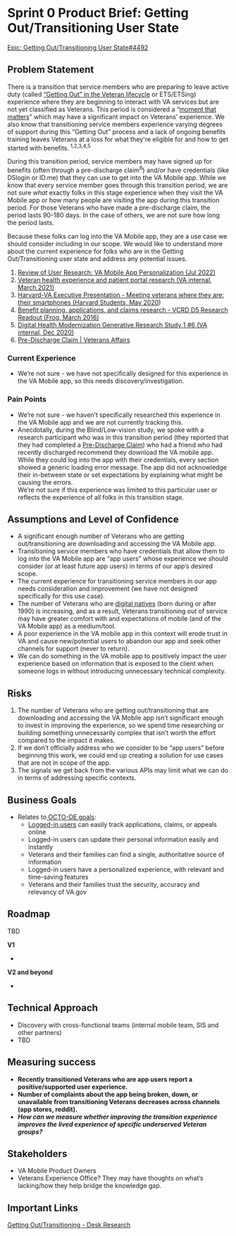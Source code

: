 
# Sprint 0 Product Brief: Getting Out/Transitioning User State

[Epic: Getting Out/Transitioning User State#4492](https://app.zenhub.com/workspaces/va-mobile-epics-636d76f8c818bf0010e50a41/issues/gh/department-of-veterans-affairs/va-mobile-app/4492)


## Problem Statement

There is a transition that service members who are preparing to leave active duty (called [“Getting Out” in the Veteran lifecycle](https://github.com/department-of-veterans-affairs/va.gov-team/blob/master/platform/design/va-product-journey-maps/Veteran%20Journey%20Map.pdf) or ETS/ETSing) experience where they are beginning to interact with VA services  but are not yet classified as Veterans. This period is considered a “[moment that matters](https://github.com/department-of-veterans-affairs/va.gov-team/blob/master/platform/design/va-product-journey-maps/Veteran%20Journey%20Map.pdf)” which may have a significant impact on Veterans’ experience. We also know that transitioning service members experience varying degrees of support during this “Getting Out” process and a lack of ongoing benefits training leaves Veterans at a loss for what they're eligible for and how to get started with benefits.<sup> 1,2,3,4,5</sup>

During this transition period, service members may have signed up for benefits (often through a pre-discharge claim<sup>6</sup>) and/or have credentials (like DSlogin or ID.me) that they can use to get into the VA Mobile app. While we know that every service member goes through this transition period, we are not sure *what* exactly folks in this stage experience when they visit the VA Mobile app or how many people are visiting the app during this transition period. For those Veterans who have made a pre-discharge claim, the period lasts 90-180 days. In the case of others, we are not sure how long the period lasts.

Because these folks can log into the VA Mobile app, they are a use case we should consider including in our scope. We would like to understand more about the current experience for folks who are in the Getting Out/Transitioning user state and address any potential issues.



1. [Review of User Research: VA Mobile App Personalization (Jul 2022)](https://docs.google.com/presentation/d/1J10VcE7PGN9emVT1vtqO4-5XRYc3Jycm5zJ4QJnc19g/edit#slide=id.g1402a2576fa_0_20)
2. [Veteran health experience and patient portal research (VA internal, March 2021)](https://github.com/department-of-veterans-affairs/va.gov-team/blob/master/products/health-care/digital-health-modernization/research/generative-research-study-1/OCTO%20health%20research%20report%2022%20Mar%202021.pdf)
3. [Harvard-VA Executive Presentation - Meeting veterans where they are: their smartphones (Harvard Students, May 2020](https://docs.google.com/presentation/d/161RAuAzRjqx3qeS-w3O1rYMZSDh8QoTu/edit#slide=id.g8407c2ba46_0_473))
4. [Benefit planning, applications, and claims research - VCRD D5 Research Readout (Frog, March 2016)](https://github.com/department-of-veterans-affairs/va.gov-team/blob/master/products/identity-personalization/my-va/2.0-redesign/discovery-and-research/previous-research-review.md#:~:text=Benefit%20planning%2C%20applications%2C%20and%20claims%20research%20conducted%20by%20Frog%20in%202016)
5. [Digital Health Modernization Generative Research Study 1 #6 (VA internal, Dec 2020)](https://github.com/department-of-veterans-affairs/va.gov-research-repository/issues/6)
6. [Pre-Discharge Claim | Veterans Affairs](https://www.va.gov/disability/how-to-file-claim/when-to-file/pre-discharge-claim/) 

### Current Experience



* We’re not sure - we have not specifically designed for this experience in the VA Mobile app, so this needs discovery/investigation.

### Pain Points



* We’re not sure - we haven’t specifically researched this experience in the VA Mobile app and we are not currently tracking this.
* Anecdotally, during the Blind/Low-vision study, we spoke with a research participant who was in this transition period (they reported that they had completed a [Pre-Discharge Claim](https://www.va.gov/disability/how-to-file-claim/when-to-file/pre-discharge-claim/)) who had a friend who had recently discharged recommend they download the VA mobile app. While they could log into the app with their credentials, every section showed a generic loading error message. The app did not acknowledge their in-between state or set expectations by explaining what might be causing the errors.  \
We’re not sure if this experience was limited to this particular user or reflects the experience of all folks in this transition stage.


## Assumptions and Level of Confidence



* A significant enough number of Veterans who are getting out/transitioning are downloading and accessing the VA Mobile app.
* Transitioning service members who have credentials that allow them to log into the VA Mobile app are “app users” whose experience we should consider (or at least future app users) in terms of our app’s desired scope.
* The current experience for transitioning service members in our app needs consideration and improvement (we have not designed specifically for this use case).
* The number of Veterans who are [digital natives](https://en.wikipedia.org/wiki/Digital_native) (born during or after 1990) is increasing, and as a result, Veterans transitioning out of service may have greater comfort with and expectations of mobile (and of the VA Mobile app) as a medium/tool.
* A poor experience in the VA mobile app in this context will erode trust in VA and cause new/potential users to abandon our app and seek other channels for support (never to return).
* We can do something in the VA mobile app to positively impact the user experience based on information that is exposed to the client when someone logs in without introducing unnecessary technical complexity.


## Risks



1. The number of Veterans who are getting out/transitioning that are downloading and accessing the VA Mobile app isn’t significant enough to invest in improving the experience, so we spend time researching or building something unnecessarily complex  that isn’t worth the effort compared to the impact it makes.
2. If we don’t officially address who we consider to be “app users” before beginning this work, we could end up creating a solution for use cases that are not in scope of the app.
3. The signals we get back from the various APIs may limit what we can do in terms of addressing specific contexts.


## Business Goals



* Relates to[ OCTO-DE goals](https://github.com/department-of-veterans-affairs/va.gov-team/tree/master/strategy#readme):
    * <span style="text-decoration:underline;">Logged-in users</span> can easily track applications, claims, or appeals online
    * Logged-in users can update their personal information easily and instantly
    * Veterans and their families can find a single, authoritative source of information
    * Logged-in users have a personalized experience, with relevant and time-saving features
    * Veterans and their families trust the security, accuracy and relevancy of VA.gov


## Roadmap

TBD

**V1**

* 

**V2 and beyond**

* 


## Technical Approach



* Discovery with cross-functional teams (internal mobile team, SIS and other partners)
* TBD


## Measuring success 



* **Recently transitioned Veterans who are app users report a positive/supported user experience.**
* **Number of complaints about the app being broken, down, or unavailable from transitioning Veterans decreases across channels (app stores, reddit).**
* ***How can we measure whether improving the transition experience improves the lived experience of specific underserved Veteran groups?***

	


## Stakeholders



* VA Mobile Product Owners
* Veterans Experience Office? They may have thoughts on what’s lacking/how they help bridge the knowledge gap. 


## Important Links

[Getting Out/Transitioning - Desk Research](https://drive.google.com/drive/folders/12wskLdOQNDAi54U-c-k7mcSItoUbySKj?usp=share_link) 
